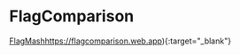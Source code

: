 # FlagComparison
[FlagMash](https://flagcomparison.web.app)https://flagcomparison.web.app){:target="_blank"}


